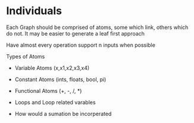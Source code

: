 # Individuals
Each Graph should be comprised of atoms, some which link, others which do not.
It may be easier to generate a leaf first approach

Have almost every operation support n inputs when possible

Types of Atoms
- Variable Atoms (x,x1,x2,x3,x4)
- Constant Atoms (ints, floats, bool, pi)
- Functional Atoms (+, -, /, *)
- Loops and Loop related varables

- How would a sumation be incorperated